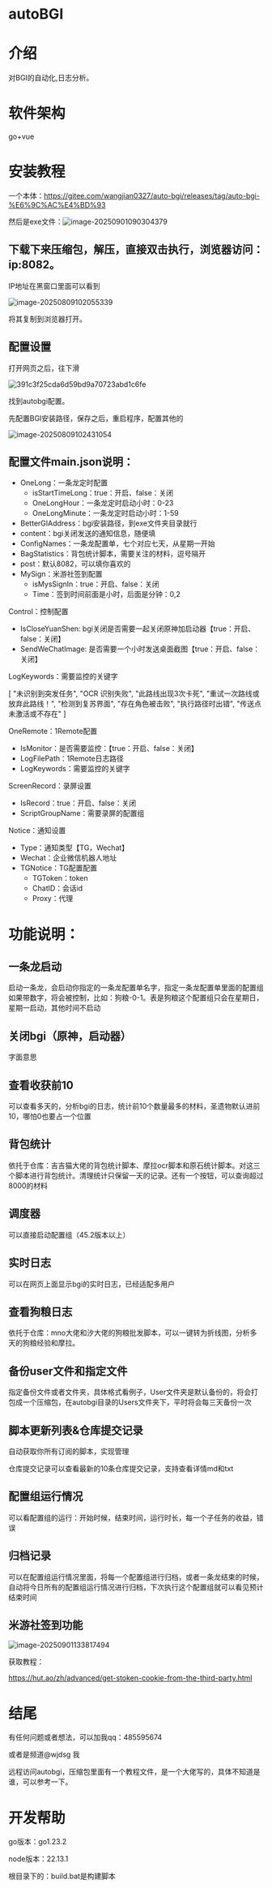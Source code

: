 # autoBGI

# 介绍
对BGI的自动化,日志分析。

# 软件架构
go+vue

# 安装教程

一个本体：https://gitee.com/wangjian0327/auto-bgi/releases/tag/auto-bgi-%E6%9C%AC%E4%BD%93

然后是exe文件：![image-20250901090304379](./assets/image-20250901090304379.png)

## 下载下来压缩包，解压，直接双击执行，浏览器访问：ip:8082。

IP地址在黑窗口里面可以看到

![image-20250809102055339](./assets/image-20250809102055339.png)

将其复制到浏览器打开。

## 配置设置

打开网页之后，往下滑

![391c3f25cda6d59bd9a70723abd1c6fe](./assets/391c3f25cda6d59bd9a70723abd1c6fe.png)

找到autobgi配置。

先配置BGI安装路径，保存之后，重启程序，配置其他的

![image-20250809102431054](./assets/image-20250809102431054.png)

## 配置文件main.json说明：

- OneLong：一条龙定时配置
  - isStartTimeLong：true：开启、false：关闭
  - OneLongHour：一条龙定时启动小时：0-23
  - OneLongMinute：一条龙定时启动小时：1-59
- BetterGIAddress：bgi安装路径，到exe文件夹目录就行
- content：bgi关闭发送的通知信息，随便填
- ConfigNames：一条龙配置单，七个对应七天，从星期一开始
- BagStatistics：背包统计脚本，需要关注的材料，逗号隔开
- post：默认8082，可以填你喜欢的
- MySign：米游社签到配置
  - isMysSignIn：true：开启、false：关闭
  - Time：签到时间前面是小时，后面是分钟：0,2

Control：控制配置

- IsCloseYuanShen: bgi关闭是否需要一起关闭原神加启动器【true：开启、false：关闭】
- SendWeChatImage: 是否需要一个小时发送桌面截图【true：开启、false：关闭】

LogKeywords：需要监控的关键字

[
  "未识别到突发任务",
  "OCR 识别失败",
  "此路线出现3次卡死",
  "重试一次路线或放弃此路线！",
  "检测到复苏界面",
  "存在角色被击败",
  "执行路径时出错",
  "传送点未激活或不存在"
]

OneRemote：1Remote配置

- IsMonitor：是否需要监控：【true：开启、false：关闭】
- LogFilePath：1Remote日志路径
- LogKeywords：需要监控的关键字

ScreenRecord：录屏设置

- IsRecord：true：开启、false：关闭
- ScriptGroupName：需要录屏的配置组

Notice：通知设置

- Type：通知类型【TG，Wechat】
- Wechat：企业微信机器人地址
- TGNotice：TG配置配置
  - TGToken：token
  - ChatID：会话id
  - Proxy：代理

# 功能说明：

## 一条龙启动

启动一条龙，会启动你指定的一条龙配置单名字，指定一条龙配置单里面的配置组如果带数字，将会被控制，比如：狗粮-0-1。表是狗粮这个配置组只会在星期日，星期一启动，其他时间不启动

## 关闭bgi（原神，启动器）

字面意思

## 查看收获前10

可以查看多天的，分析bgi的日志，统计前10个数量最多的材料，圣遗物默认进前10，哪怕0也要占一个位置

## 背包统计

依托于仓库：吉吉猫大佬的背包统计脚本、摩拉ocr脚本和原石统计脚本。对这三个脚本进行背包统计。清理统计只保留一天的记录。还有一个按钮，可以查询超过8000的材料

## 调度器

可以直接启动配置组（45.2版本以上）

## 实时日志

可以在网页上面显示bgi的实时日志，已经适配多用户

## 查看狗粮日志

依托于仓库：mno大佬和汐大佬的狗粮批发脚本，可以一键转为折线图，分析多天的狗粮经验和摩拉。

## 备份user文件和指定文件

指定备份文件或者文件夹，具体格式看例子，User文件夹是默认备份的，将会打包成一个压缩包，在autobgi目录的Users文件夹下，平时将会每三天备份一次

## 脚本更新列表&仓库提交记录

自动获取你所有订阅的脚本，实现管理

仓库提交记录可以查看最新的10条仓库提交记录，支持查看详情md和txt

## 配置组运行情况

可以看配置组的运行：开始时候，结束时间，运行时长，每一个子任务的收益，错误

## 归档记录

可以在配置组运行情况里面，将每一个配置组进行归档，或者一条龙结束的时候，自动将今日所有的配置组运行情况进行归档，下次执行这个配置组就可以看见预计结束时间

## 米游社签到功能

![image-20250901133817494](./assets/image-20250901133817494.png)

获取教程：

https://hut.ao/zh/advanced/get-stoken-cookie-from-the-third-party.html

# 结尾

有任何问题或者想法，可以加我qq：485595674

或者是频道@wjdsg 我

远程访问autobgi，压缩包里面有一个教程文件，是一个大佬写的，具体不知道是谁，可以参考一下。

# 开发帮助

go版本：go1.23.2

node版本：22.13.1

根目录下的：build.bat是构建脚本
